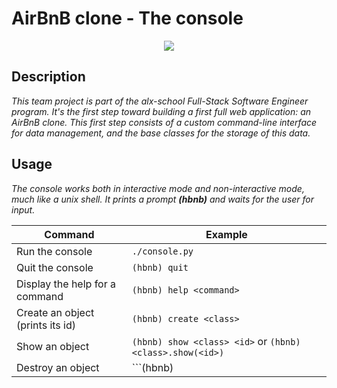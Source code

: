 # AirBnB clone - The console

<p align="Center">
    <img src ="https://bit.ly/3ctPjF9">
</p>

## Description

*This team project is part of the alx-school Full-Stack Software Engineer program.*
*It's the first step toward building a first full web application: an AirBnB clone.*
*This first step consists of a custom command-line interface for data management, and the base classes for the storage of this data.*

## Usage

*The console works both in interactive mode and non-interactive mode, much like a unix shell.*
*It prints a prompt **(hbnb)** and waits for the user for input.*

Command | Example
------- | -------
Run the console | ```./console.py```
Quit the console | ```(hbnb) quit```
Display the help for a command | ```(hbnb) help <command>```
Create an object (prints its id) | ```(hbnb) create <class>```
Show an object | ```(hbnb) show <class> <id>``` or ```(hbnb) <class>.show(<id>)```
Destroy an object | ```(hbnb)